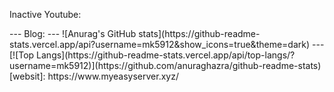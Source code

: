 Inactive Youtube:
<!-- YOUTUBE:START --!>
<!-- YOUTUBE:END --!>
---
Blog:
<!-- BLOG:START --!>
<!-- BLOG:END --!>

---
![Anurag's GitHub stats](https://github-readme-stats.vercel.app/api?username=mk5912&show_icons=true&theme=dark)
---
[![Top Langs](https://github-readme-stats.vercel.app/api/top-langs/?username=mk5912)](https://github.com/anuraghazra/github-readme-stats)

[websit]: https://www.myeasyserver.xyz/